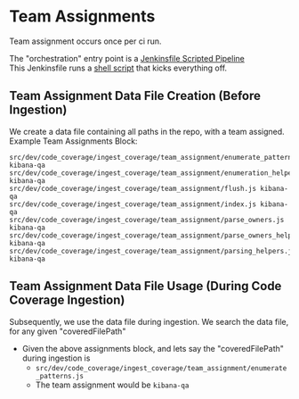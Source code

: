 # Team Assignments

Team assignment occurs once per ci run.

The "orchestration" entry point is a [Jenkinsfile Scripted Pipeline](https://github.com/elastic/kibana/blob/f73bc48b3bbbb5ad2042c1aa267aea2150b7b742/.ci/Jenkinsfile_coverage#L21)  
This Jenkinsfile runs a [shell script](https://github.com/elastic/kibana/blob/master/src/dev/code_coverage/shell_scripts/generate_team_assignments_and_ingest_coverage.sh#L33) that kicks everything off.

## Team Assignment Data File Creation (Before Ingestion)
We create a data file containing all paths in the repo, with a team assigned.   
Example Team Assignments Block: 
```
src/dev/code_coverage/ingest_coverage/team_assignment/enumerate_patterns.js kibana-qa
src/dev/code_coverage/ingest_coverage/team_assignment/enumeration_helpers.js kibana-qa
src/dev/code_coverage/ingest_coverage/team_assignment/flush.js kibana-qa
src/dev/code_coverage/ingest_coverage/team_assignment/index.js kibana-qa
src/dev/code_coverage/ingest_coverage/team_assignment/parse_owners.js kibana-qa
src/dev/code_coverage/ingest_coverage/team_assignment/parse_owners_helpers.js kibana-qa
src/dev/code_coverage/ingest_coverage/team_assignment/parsing_helpers.js kibana-qa
```

## Team Assignment Data File Usage (During Code Coverage Ingestion) 


Subsequently, we use the data file during ingestion.
We search the data file, for any given "coveredFilePath"
 - Given the above assignments block, and lets say the "coveredFilePath" during ingestion is 
   - `src/dev/code_coverage/ingest_coverage/team_assignment/enumerate_patterns.js`
   - The team assignment would be `kibana-qa`
